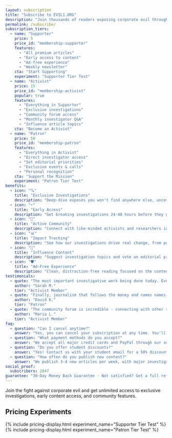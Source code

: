 ```yaml
---
layout: subscription
title: "Subscribe to EVIL1.ORG"
description: "Join thousands of readers exposing corporate evil through exclusive investigations and premium content."
permalink: /subscribe/
subscription_tiers:
  - name: "Supporter"
    price: 5
    price_id: "membership-supporter"
    features:
      - "All premium articles"
      - "Early access to content"
      - "Ad-free experience"
      - "Weekly newsletter"
    cta: "Start Supporting"
    experiment: "Supporter Tier Test"
  - name: "Activist"
    price: 15
    price_id: "membership-activist"
    popular: true
    features:
      - "Everything in Supporter"
      - "Exclusive investigations"
      - "Community forum access"
      - "Monthly investigator Q&A"
      - "Influence article topics"
    cta: "Become an Activist"
  - name: "Patron"
    price: 50
    price_id: "membership-patron"
    features:
      - "Everything in Activist"
      - "Direct investigator access"
      - "Set editorial priorities"
      - "Exclusive events & calls"
      - "Personal recognition"
    cta: "Support the Mission"
    experiment: "Patron Tier Test"
benefits:
  - icon: "🔍"
    title: "Exclusive Investigations"
    description: "Deep-dive exposés you won't find anywhere else, uncovering corporate corruption and executive misconduct."
  - icon: "⚡"
    title: "Early Access"
    description: "Get breaking investigations 24-48 hours before they go public, staying ahead of the news cycle."
  - icon: "👥"
    title: "Active Community"
    description: "Connect with like-minded activists and researchers in our private forum and discussion groups."
  - icon: "📊"
    title: "Impact Tracking"
    description: "See how our investigations drive real change, from policy updates to executive departures."
  - icon: "🎯"
    title: "Influence Content"
    description: "Suggest investigation topics and vote on editorial priorities as a subscriber."
  - icon: "🛡️"
    title: "Ad-Free Experience"
    description: "Clean, distraction-free reading focused on the content that matters most."
testimonials:
  - quote: "The most important investigative work being done today. Every article changes how I see corporate power."
    author: "Sarah M."
    tier: "Activist Member"
  - quote: "Finally, journalism that follows the money and names names. Worth every penny."
    author: "David K."
    tier: "Patron"
  - quote: "The community forum is incredible - connecting with other researchers has amplified my own activism."
    author: "Maria L."
    tier: "Activist Member"
faq:
  - question: "Can I cancel anytime?"
    answer: "Yes, you can cancel your subscription at any time. You'll continue to have access until the end of your billing period."
  - question: "What payment methods do you accept?"
    answer: "We accept all major credit cards and PayPal through our secure Stripe payment processor."
  - question: "Do you offer student discounts?"
    answer: "Yes! Contact us with your student email for a 50% discount on any subscription tier."
  - question: "How often do you publish new content?"
    answer: "We publish 3-4 new articles per week, with major investigations released monthly."
social_proof:
  subscribers: 2847
guarantee: "30-Day Money Back Guarantee - Not satisfied? Get a full refund within 30 days, no questions asked."
---
```


Join the fight against corporate evil and get unlimited access to exclusive investigations, early content access, and community features.

<div class="pricing-tests">
  <h2>Pricing Experiments</h2>
  {% include pricing-display.html experiment_name="Supporter Tier Test" %}
  {% include pricing-display.html experiment_name="Patron Tier Test" %}
</div>
